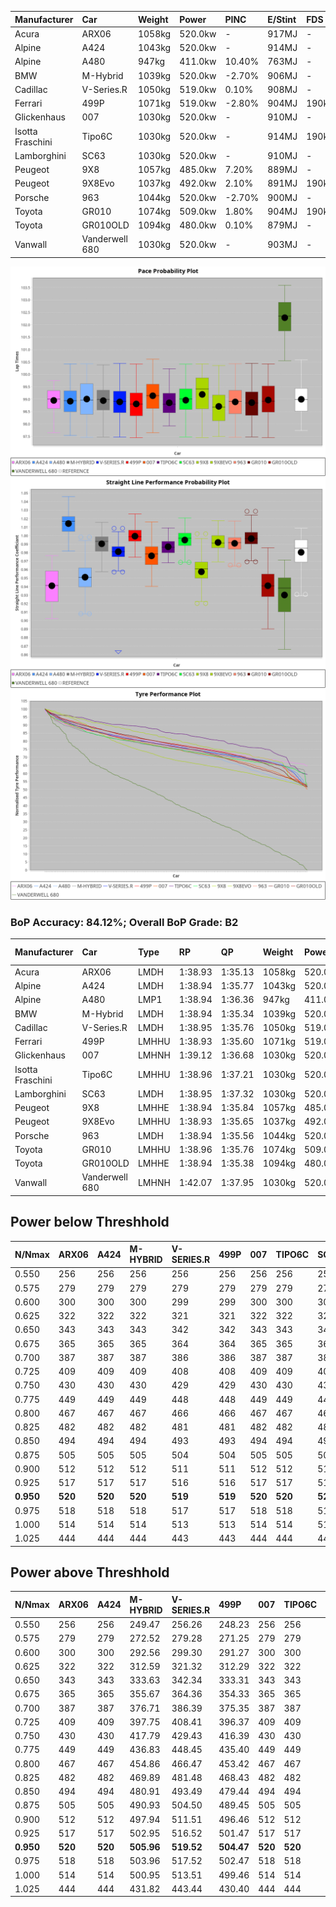 | Manufacturer     | Car            | Weight | Power   | PINC    | E/Stint | FDS     |
|:-|:-|:-|:-|:-|:-|:-|
| Acura            | ARX06          | 1058kg | 520.0kw |    -    | 917MJ   |    -    |
| Alpine           | A424           | 1043kg | 520.0kw |    -    | 914MJ   |    -    |
| Alpine           | A480           | 947kg  | 411.0kw | 10.40%  | 763MJ   |    -    |
| BMW              | M-Hybrid       | 1039kg | 520.0kw | -2.70%  | 906MJ   |    -    |
| Cadillac         | V-Series.R     | 1050kg | 519.0kw | 0.10%   | 908MJ   |    -    |
| Ferrari          | 499P           | 1071kg | 519.0kw | -2.80%  | 904MJ   | 190kph  |
| Glickenhaus      | 007            | 1030kg | 520.0kw |    -    | 910MJ   |    -    |
| Isotta Fraschini | Tipo6C         | 1030kg | 520.0kw |    -    | 914MJ   | 190kph  |
| Lamborghini      | SC63           | 1030kg | 520.0kw |    -    | 910MJ   |    -    |
| Peugeot          | 9X8            | 1057kg | 485.0kw | 7.20%   | 889MJ   |    -    |
| Peugeot          | 9X8Evo         | 1037kg | 492.0kw | 2.10%   | 891MJ   | 190kph  |
| Porsche          | 963            | 1044kg | 520.0kw | -2.70%  | 900MJ   |    -    |
| Toyota           | GR010          | 1074kg | 509.0kw | 1.80%   | 904MJ   | 190kph  |
| Toyota           | GR010OLD       | 1094kg | 480.0kw | 0.10%   | 879MJ   |    -    |
| Vanwall          | Vanderwell 680 | 1030kg | 520.0kw |    -    | 903MJ   |    -    |

![PACECHART](./IMG/AUTO.png)
![STRAIGHTLINEPERFORMANCECHART](./IMG/AUTO_sp.png)
![TYREPERFORMANCECHART](./IMG/AUTO_tw.png)

### BoP Accuracy: 84.12%; Overall BoP Grade: B2
| Manufacturer     | Car            | Type  | RP      | QP      | Weight | Power¹  | Threshhold | PINC    | Power²   | E/Stint | AVG Vmax  | FDS     | RDLC | L/Stint | BOP-Grade | Model Accuracy | Model Points | Match%  | SimDiff |
|:-|:-|:-|:-|:-|:-|:-|:-|:-|:-|:-|:-|:-|:-|:-|:-|:-|:-|:-|:-|
| Acura            | ARX06          | LMDH  | 1:38.93 | 1:35.13 | 1058kg | 520.0kw | 250.0kph   |    -    | 520.00kw |  917MJ  | 301.72kph |    -    | 1.01 | 29      | +D1       | 100.00%        | 995          | 68.75%  | #       |
| Alpine           | A424           | LMDH  | 1:38.94 | 1:35.77 | 1043kg | 520.0kw | 0.0kph     |    -    | 520.00kw |  914MJ  | 314.05kph |    -    | 1.01 | 29      | ~A1       | 86.43%         | 618          | 95.54%  | #       |
| Alpine           | A480           | LMP1  | 1:38.94 | 1:36.36 |  947kg | 411.0kw | 250.0kph   | 10.40%  | 453.70kw |  763MJ  | 302.14kph |    -    | 0.98 | 27      | ~A1       | 68.63%         | 967          | 100.00% | ±0.66s  |
| BMW              | M-Hybrid       | LMDH  | 1:38.94 | 1:35.34 | 1039kg | 520.0kw | 250.0kph   | -2.70%  | 506.00kw |  906MJ  | 309.42kph |    -    | 1.01 | 29      | +B1       | 93.77%         | 1672         | 89.96%  | #       |
| Cadillac         | V-Series.R     | LMDH  | 1:38.95 | 1:35.76 | 1050kg | 519.0kw | 250.0kph   | 0.10%   | 519.50kw |  908MJ  | 307.23kph |    -    | 1.01 | 29      | ~A1       | 83.12%         | 1921         | 99.05%  | ±0.82s  |
| Ferrari          | 499P           | LMHHU | 1:38.93 | 1:35.60 | 1071kg | 519.0kw | 250.0kph   | -2.80%  | 504.50kw |  904MJ  | 308.77kph | 190kph  | 1.02 | 29      | ~A1       | 69.49%         | 1950         | 100.00% | ±1.38s  |
| Glickenhaus      | 007            | LMHNH | 1:39.12 | 1:36.68 | 1030kg | 520.0kw | 0.0kph     |    -    | 520.00kw |  910MJ  | 308.81kph |    -    | 0.96 | 29      | ~A1       | 89.50%         | 1518         | 100.00% | ±0.32s  |
| Isotta Fraschini | Tipo6C         | LMHHU | 1:38.96 | 1:37.21 | 1030kg | 520.0kw | 0.0kph     |    -    | 520.00kw |  914MJ  | 310.50kph | 190kph  | 1.08 | 29      | +C2       | 73.56%         | 64           | 73.18%  | #       |
| Lamborghini      | SC63           | LMDH  | 1:38.95 | 1:37.32 | 1030kg | 520.0kw | 0.0kph     |    -    | 520.00kw |  910MJ  | 311.56kph |    -    | 1.06 | 29      | -A2       | 95.82%         | 459          | 91.41%  | #       |
| Peugeot          | 9X8            | LMHHE | 1:38.94 | 1:35.84 | 1057kg | 485.0kw | 250.0kph   | 7.20%   | 519.90kw |  889MJ  | 302.74kph |    -    | 1.00 | 29      | -A2       | 88.75%         | 2383         | 94.85%  | ±1.38s  |
| Peugeot          | 9X8Evo         | LMHHU | 1:38.93 | 1:35.65 | 1037kg | 492.0kw | 250.0kph   | 2.10%   | 502.30kw |  891MJ  | 308.64kph | 190kph  | 1.01 | 29      | ~A1       | 66.97%         | 221          | 100.00% | #       |
| Porsche          | 963            | LMDH  | 1:38.94 | 1:35.56 | 1044kg | 520.0kw | 250.0kph   | -2.70%  | 506.00kw |  900MJ  | 308.86kph |    -    | 1.01 | 29      | ~A1       | 81.02%         | 5243         | 99.70%  | ±0.89s  |
| Toyota           | GR010          | LMHHU | 1:38.96 | 1:35.76 | 1074kg | 509.0kw | 250.0kph   | 1.80%   | 518.20kw |  904MJ  | 308.66kph | 190kph  | 1.02 | 29      | ~A1       | 73.70%         | 2701         | 100.00% | ±1.59s  |
| Toyota           | GR010OLD       | LMHHE | 1:38.94 | 1:35.38 | 1094kg | 480.0kw | 250.0kph   | 0.10%   | 480.50kw |  879MJ  | 295.59kph |    -    | 1.00 | 29      | -B1       | 99.03%         | 1536         | 89.83%  | ±0.61s  |
| Vanwall          | Vanderwell 680 | LMHNH | 1:42.07 | 1:37.95 | 1030kg | 520.0kw | 0.0kph     |    -    | 520.00kw |  903MJ  | 301.43kph |    -    | 1.01 | 29      | +Ω2       | 97.01%         | 649          | -40.50% | ±1.00s  |

## Power below Threshhold
| N/Nmax    | ARX06   | A424    | M-HYBRID | V-SERIES.R | 499P    | 007     | TIPO6C  | SC63    | 9X8     | 9X8EVO  | 963     | GR010   | GR010OLD | VANDERWELL 680 | ​     | RPM      | A480       |
|:-|:-|:-|:-|:-|:-|:-|:-|:-|:-|:-|:-|:-|:-|:-|:-|:-|:-|
|  0.550    |  256    |  256    |  256     |  256       |  256    |  256    |  256    |  256    |  239    |  242    |  256    |  251    |  236     |  256           |  ​    |   --     |  0.00      |
|  0.575    |  279    |  279    |  279     |  279       |  279    |  279    |  279    |  279    |  261    |  265    |  279    |  274    |  258     |  279           |  ​    |   --     |  0.00      |
|  0.600    |  300    |  300    |  300     |  299       |  299    |  300    |  300    |  300    |  280    |  284    |  300    |  294    |  277     |  300           |  ​    |   --     |  0.00      |
|  0.625    |  322    |  322    |  322     |  321       |  321    |  322    |  322    |  322    |  300    |  304    |  322    |  315    |  297     |  322           |  ​    |   --     |  0.00      |
|  0.650    |  343    |  343    |  343     |  342       |  342    |  343    |  343    |  343    |  320    |  325    |  343    |  336    |  317     |  343           |  ​    |   --     |  0.00      |
|  0.675    |  365    |  365    |  365     |  364       |  364    |  365    |  365    |  365    |  341    |  345    |  365    |  357    |  337     |  365           |  ​    |   --     |  0.00      |
|  0.700    |  387    |  387    |  387     |  386       |  386    |  387    |  387    |  387    |  362    |  366    |  387    |  379    |  358     |  387           |  ​    |   --     |  0.00      |
|  0.725    |  409    |  409    |  409     |  408       |  408    |  409    |  409    |  409    |  382    |  387    |  409    |  400    |  378     |  409           |  ​    |   --     |  0.00      |
|  0.750    |  430    |  430    |  430     |  429       |  429    |  430    |  430    |  430    |  401    |  407    |  430    |  421    |  397     |  430           |  ​    |   --     |  0.00      |
|  0.775    |  449    |  449    |  449     |  448       |  448    |  449    |  449    |  449    |  419    |  425    |  449    |  440    |  415     |  449           |  ​    |  5000    |  252.57    |
|  0.800    |  467    |  467    |  467     |  466       |  466    |  467    |  467    |  467    |  436    |  442    |  467    |  457    |  431     |  467           |  ​    |  5500    |  297.67    |
|  0.825    |  482    |  482    |  482     |  481       |  481    |  482    |  482    |  482    |  450    |  456    |  482    |  472    |  445     |  482           |  ​    |  6000    |  332.75    |
|  0.850    |  494    |  494    |  494     |  493       |  493    |  494    |  494    |  494    |  461    |  467    |  494    |  484    |  456     |  494           |  ​    |  6500    |  375.85    |
|  0.875    |  505    |  505    |  505     |  504       |  504    |  505    |  505    |  505    |  471    |  477    |  505    |  494    |  466     |  505           |  ​    |  7000    |  419.95    |
|  0.900    |  512    |  512    |  512     |  511       |  511    |  512    |  512    |  512    |  477    |  484    |  512    |  501    |  472     |  512           |  ​    |  7500    |  430.98    |
|  0.925    |  517    |  517    |  517     |  516       |  516    |  517    |  517    |  517    |  482    |  489    |  517    |  506    |  477     |  517           |  ​    |  8000    |  426.97    |
| **0.950** | **520** | **520** | **520**  | **519**    | **519** | **520** | **520** | **520** | **485** | **492** | **520** | **509** | **480**  | **520**        | **​** | **8500** | **429.97** |
|  0.975    |  518    |  518    |  518     |  517       |  517    |  518    |  518    |  518    |  483    |  490    |  518    |  507    |  478     |  518           |  ​    |  9000    |  214.49    |
|  1.000    |  514    |  514    |  514     |  513       |  513    |  514    |  514    |  514    |  480    |  487    |  514    |  504    |  475     |  514           |  ​    |   --     |  0.00      |
|  1.025    |  444    |  444    |  444     |  443       |  443    |  444    |  444    |  444    |  414    |  420    |  444    |  435    |  410     |  444           |  ​    |   --     |  0.00      |

## Power above Threshhold
| N/Nmax    | ARX06   | A424    | M-HYBRID   | V-SERIES.R | 499P       | 007     | TIPO6C  | SC63    | 9X8        | 9X8EVO     | 963        | GR010      | GR010OLD   | VANDERWELL 680 | ​     | RPM      | A480       |
|:-|:-|:-|:-|:-|:-|:-|:-|:-|:-|:-|:-|:-|:-|:-|:-|:-|:-|
|  0.550    |  256    |  256    |  249.47    |  256.26    |  248.23    |  256    |  256    |  256    |  256.45    |  247.16    |  249.47    |  255.08    |  236.24    |  256           |  ​    |   --     |  0.00      |
|  0.575    |  279    |  279    |  272.52    |  279.28    |  271.25    |  279    |  279    |  279    |  279.49    |  270.18    |  272.52    |  278.09    |  258.26    |  279           |  ​    |   --     |  0.00      |
|  0.600    |  300    |  300    |  292.56    |  299.30    |  291.27    |  300    |  300    |  300    |  299.53    |  290.19    |  292.56    |  299.09    |  277.28    |  300           |  ​    |   --     |  0.00      |
|  0.625    |  322    |  322    |  312.59    |  321.32    |  312.29    |  322    |  322    |  322    |  321.57    |  310.21    |  312.59    |  321.10    |  297.30    |  322           |  ​    |   --     |  0.00      |
|  0.650    |  343    |  343    |  333.63    |  342.34    |  333.31    |  343    |  343    |  343    |  342.61    |  331.22    |  333.63    |  342.11    |  317.32    |  343           |  ​    |   --     |  0.00      |
|  0.675    |  365    |  365    |  355.67    |  364.36    |  354.33    |  365    |  365    |  365    |  364.65    |  352.23    |  355.67    |  364.11    |  337.34    |  365           |  ​    |   --     |  0.00      |
|  0.700    |  387    |  387    |  376.71    |  386.39    |  375.35    |  387    |  387    |  387    |  386.68    |  374.25    |  376.71    |  386.12    |  358.36    |  387           |  ​    |   --     |  0.00      |
|  0.725    |  409    |  409    |  397.75    |  408.41    |  396.37    |  409    |  409    |  409    |  408.72    |  395.26    |  397.75    |  407.13    |  378.38    |  409           |  ​    |   --     |  0.00      |
|  0.750    |  430    |  430    |  417.79    |  429.43    |  416.39    |  430    |  430    |  430    |  429.76    |  415.27    |  417.79    |  428.13    |  397.40    |  430           |  ​    |   --     |  0.00      |
|  0.775    |  449    |  449    |  436.83    |  448.45    |  435.40    |  449    |  449    |  449    |  448.79    |  434.29    |  436.83    |  447.14    |  415.41    |  449           |  ​    |  5000    |  252.57    |
|  0.800    |  467    |  467    |  454.86    |  466.47    |  453.42    |  467    |  467    |  467    |  466.83    |  451.30    |  454.86    |  465.15    |  431.43    |  467           |  ​    |  5500    |  297.67    |
|  0.825    |  482    |  482    |  469.89    |  481.48    |  468.43    |  482    |  482    |  482    |  481.85    |  466.31    |  469.89    |  480.15    |  445.44    |  482           |  ​    |  6000    |  332.75    |
|  0.850    |  494    |  494    |  480.91    |  493.49    |  479.44    |  494    |  494    |  494    |  493.87    |  477.32    |  480.91    |  492.15    |  456.46    |  494           |  ​    |  6500    |  375.85    |
|  0.875    |  505    |  505    |  490.93    |  504.50    |  489.45    |  505    |  505    |  505    |  504.89    |  487.32    |  490.93    |  503.16    |  466.47    |  505           |  ​    |  7000    |  419.95    |
|  0.900    |  512    |  512    |  497.94    |  511.51    |  496.46    |  512    |  512    |  512    |  511.91    |  494.33    |  497.94    |  510.16    |  472.47    |  512           |  ​    |  7500    |  430.98    |
|  0.925    |  517    |  517    |  502.95    |  516.52    |  501.47    |  517    |  517    |  517    |  516.91    |  499.33    |  502.95    |  515.16    |  477.48    |  517           |  ​    |  8000    |  426.97    |
| **0.950** | **520** | **520** | **505.96** | **519.52** | **504.47** | **520** | **520** | **520** | **519.92** | **502.33** | **505.96** | **518.16** | **480.48** | **520**        | **​** | **8500** | **429.97** |
|  0.975    |  518    |  518    |  503.96    |  517.52    |  502.47    |  518    |  518    |  518    |  517.92    |  500.33    |  503.96    |  516.16    |  478.48    |  518           |  ​    |  9000    |  214.49    |
|  1.000    |  514    |  514    |  500.95    |  513.51    |  499.46    |  514    |  514    |  514    |  513.91    |  497.33    |  500.95    |  512.16    |  475.47    |  514           |  ​    |   --     |  0.00      |
|  1.025    |  444    |  444    |  431.82    |  443.44    |  430.40    |  444    |  444    |  444    |  443.79    |  429.28    |  431.82    |  442.14    |  410.41    |  444           |  ​    |   --     |  0.00      |

